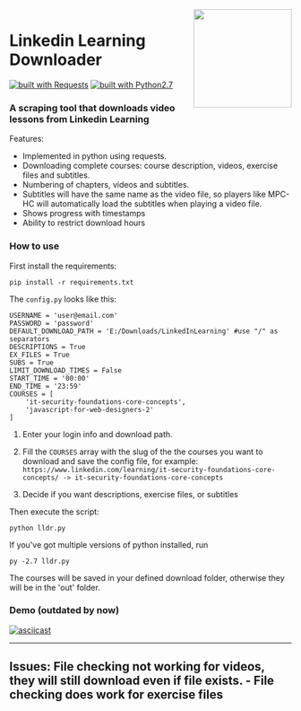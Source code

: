 <img src="https://i.imgur.com/TkbiSQY.png" width="175" align="right">

# Linkedin Learning Downloader
[![built with Requests](https://img.shields.io/badge/built%20with-Requests-yellow.svg?style=flat-square)](http://docs.python-requests.org)
[![built with Python2.7](https://img.shields.io/badge/built%20with-Python2.7-red.svg?style=flat-square)](https://www.python.org/)

### A scraping tool that downloads video lessons from Linkedin Learning
Features:
* Implemented in python using requests.
* Downloading complete courses: course description, videos, exercise files and subtitles.
* Numbering of chapters, videos and subtitles.
* Subtitles will have the same name as the video file, so players like MPC-HC will automatically load the subtitles when playing a video file.
* Shows progress with timestamps
* Ability to restrict download hours 

### How to use
First install the requirements:
```
pip install -r requirements.txt
```
The `config.py` looks like this:
```
USERNAME = 'user@email.com'
PASSWORD = 'password'
DEFAULT_DOWNLOAD_PATH = 'E:/Downloads/LinkedInLearning' #use "/" as separators
DESCRIPTIONS = True
EX_FILES = True
SUBS = True
LIMIT_DOWNLOAD_TIMES = False
START_TIME = '00:00'
END_TIME = '23:59' 
COURSES = [
    'it-security-foundations-core-concepts',
    'javascript-for-web-designers-2'
]
```

1. Enter your login info and download path.

2. Fill the `COURSES` array with the slug of the the courses you want to download and save the config file, for example:
`https://www.linkedin.com/learning/it-security-foundations-core-concepts/ -> it-security-foundations-core-concepts`

3. Decide if you want descriptions, exercise files, or subtitles

Then execute the script:
```
python lldr.py
```
If you've got multiple versions of python installed, run 
```
py -2.7 lldr.py
```

The courses will be saved in your defined download folder, otherwise they will be in the 'out' folder.

### Demo (outdated by now)
[![asciicast](https://asciinema.org/a/143894.png)](https://asciinema.org/a/143894)


---
Issues: File checking not working for videos, they will still download even if file exists. - File checking does work for exercise files
---
